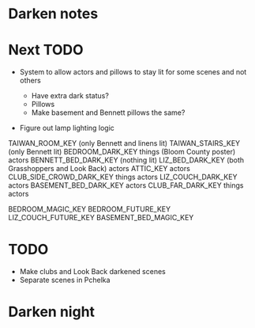 # Darken notes

# Next TODO
* System to allow actors and pillows to stay lit for some scenes and not others
    * Have extra dark status?
    * Pillows
    * Make basement and Bennett pillows the same?

* Figure out lamp lighting logic

TAIWAN_ROOM_KEY (only Bennett and linens lit)
TAIWAN_STAIRS_KEY (only Bennett lit)
BEDROOM_DARK_KEY
    things (Bloom County poster)
    actors
BENNETT_BED_DARK_KEY (nothing lit)
LIZ_BED_DARK_KEY (both Grasshoppers and Look Back)
    actors
ATTIC_KEY
    actors
CLUB_SIDE_CROWD_DARK_KEY
    things
    actors
LIZ_COUCH_DARK_KEY
    actors
BASEMENT_BED_DARK_KEY
    actors
CLUB_FAR_DARK_KEY
    things
    actors

BEDROOM_MAGIC_KEY
BEDROOM_FUTURE_KEY
LIZ_COUCH_FUTURE_KEY
BASEMENT_BED_MAGIC_KEY

# TODO
* Make clubs and Look Back darkened scenes
* Separate scenes in Pchelka

# Darken night
